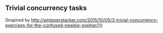 ## Trivial concurrency tasks

[Inspired by http://whipperstacker.com/2015/10/05/3-trivial-concurrency-exercises-for-the-confused-newbie-gopher/]()
